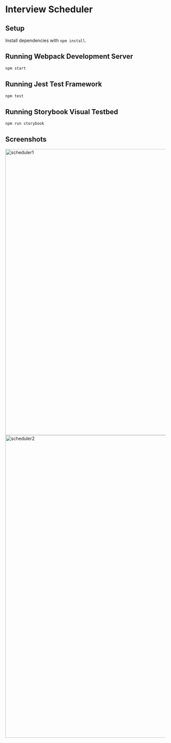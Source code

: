 # Interview Scheduler

## Setup

Install dependencies with `npm install`.

## Running Webpack Development Server

```sh
npm start
```

## Running Jest Test Framework

```sh
npm test
```

## Running Storybook Visual Testbed

```sh
npm run storybook
```

## Screenshots

<img width="897" alt="scheduler1" src="https://user-images.githubusercontent.com/49577455/156727556-b2dc3da8-4b2d-4562-b7e5-db15d46c6aa2.PNG">
<img width="949" alt="scheduler2" src="https://user-images.githubusercontent.com/49577455/156727558-d0d84ac8-fb08-4b24-9c2b-fb105519f5a1.PNG">

